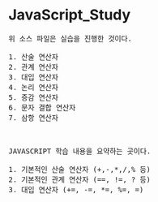 # JavaScript_Study

<pre>
위 소스 파일은 실습을 진행한 것이다.

1. 산술 연산자
2. 관계 연산자
3. 대입 연산자
4. 논리 연산자
5. 증감 연산자
6. 문자 결합 연산자
7. 삼항 연산자


</pre>

<pre>
JAVASCRIPT 학습 내용을 요약하는 곳이다.

1. 기본적인 산술 연산자 (+,-,*,/,% 등)
2. 기본적인 관계 연산자 (==, !=, ? 등)
3. 대입 연산자 (+=, -=, *=, %=, =)



</pre>
